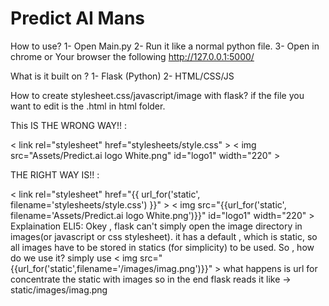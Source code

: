 # Predict AI Mans

How to use?
1- Open Main.py
2- Run it like a normal python file.
3- Open in chrome or Your browser the following http://127.0.0.1:5000/

What is it built on ?
1- Flask (Python)
2- HTML/CSS/JS

How to create stylesheet.css/javascript/image with flask?
if the file you want to edit is the .html in html folder.

This IS THE WRONG WAY!! :

< link rel="stylesheet" href="stylesheets/style.css" >
< img src="Assets/Predict.ai logo White.png" id="logo1" width="220" >

THE RIGHT WAY IS!! :

< link rel="stylesheet" href="{{ url_for('static', filename='stylesheets/style.css') }}" >
< img src="{{url_for('static', filename='Assets/Predict.ai logo White.png')}}" id="logo1" width="220" >
Explaination ELI5:
Okey , flask can't simply open the image directory in images(or javascript or css stylesheet). it has a default , which is static, so all images have to be stored in statics (for simplicity) to be used.
So , how do we use it?
simply use < img src="{{url_for('static',filename='/images/imag.png')}}" >
what happens is url for concentrate the static with images so in the end flask reads it like -> static/images/imag.png
